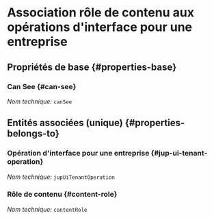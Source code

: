 # Association rôle de contenu aux opérations d'interface pour une entreprise
<!--- THIS FILE IS GENERATED PLEASE DO NOT EDIT IT DIRECTLY --->



<OH code="contentRoleToJupUiTenantOperation"/>






## Propriétés de base {#properties-base}
    
### Can See {#can-see}



*Nom technique:* ```canSee```
<PH code="contentRoleToJupUiTenantOperation:canSee"/>

    

## Entités associées (unique) {#properties-belongs-to}

### Opération d'interface pour une entreprise {#jup-ui-tenant-operation}



*Nom technique:* ```jupUiTenantOperation```
<PH code="contentRoleToJupUiTenantOperation:jupUiTenantOperation"/>

### Rôle de contenu {#content-role}



*Nom technique:* ```contentRole```
<PH code="contentRoleToJupUiTenantOperation:contentRole"/>






